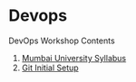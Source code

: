 # Devops
DevOps Workshop Contents

1. [Mumbai University Syllabus]()
2. [Git Initial Setup](git_Initial_Setup.md)
